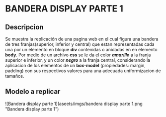 # BANDERA DISPLAY PARTE 1
## Descripcion
Se muestra la replicación de una pagina web en el cual figura una bandera de tres franjas(superior, inferior y central) que estan representadas cada una por un elemento en bloque **div** contenidas o anidadas en en elemento **body**. Por medio de un archivo **css** se le da el color ***amarillo*** a la franja superior e inferior, y un color ***negro*** a la franja central, considerando la aplicacion de los elementos de un **box-model** (propiedades: margin, padding) con sus respectivos valores para una adecuada uniformizacion de tamaños.
## Modelo a replicar
![Bandera display parte 1](aseets/imgs/bandera display parte 1.png "Bandera display parte 1")

